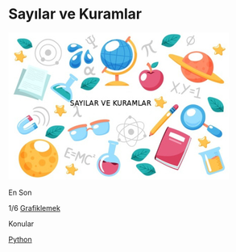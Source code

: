 # Sayılar ve Kuramlar

![](sk.jpg)

En Son

1/6 [Grafiklemek](2020/02/grafiklemek.md)

Konular

[Python](2016/01/python-dil-ogrenimi.md)








